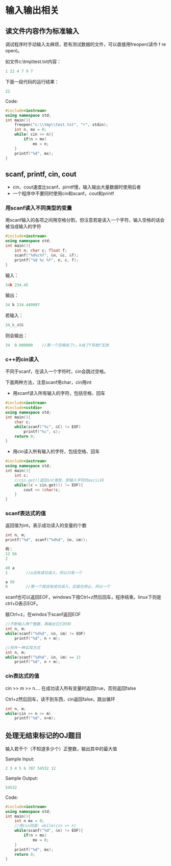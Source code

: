 # 输入输出相关

## 读文件内容作为标准输入

调试程序时手动输入太麻烦，若有测试数据的文件，可以直接用freopen(读作 f re open)。

如文件c:\tmp\test.txt内容：

```c++
1 22 4 7 9 7
```

下面一段代码的运行结果：

```c++
22
```

Code:

```c++
#include<iostream>
using namespace std;
int main(){
    freopen("c:\\tmp\\test.txt", "r", stdin);
    int n, mx = 0;
    while( cin >> n){
        if(n > mx)
            mx = n;
    }
    printf("%d", mx);
}
```

## scanf, printf, cin, cout

- cin、cout速度比scanf、pirntf慢，输入输出大量数据时使用后者
- 一个程序中不要同时使用cin和scanf，cout和printf

### 用scanf读入不同类型的变量

用scanf输入的各项之间用空格分割，但注意若是读入一个字符，输入空格的话会被当成输入的字符

```c++
#include<iostream>
using namespace std;
int main(){
    int n; char c; float f;
    scanf("%d%c%f", &n, &c, &f);
    printf("%d %c %f", n, c, f);
}
```

输入：

```c++
34k 234.45
```

输出：

```c++
34 k 234.449997
```

若输入：

```c++
34_k_456
```

则会输出：

```c++
34  0.000000    //第一个空格给了c，k给了f导致f无效
```

### c++的cin读入

不同于scanf，在读入一个字符时，cin会跳过空格。

下面两种方法，注意scanf用char，cin用int

- 用scanf读入所有输入的字符，包括空格、回车

```c++
#include<iostream>
#include<cstdio>
using namespace std;
int main(){
    char c;
    while(scanf("%c", &C) != EOF)
        printf("%c", c);
    return 0;
}
```

- 用cin读入所有输入的字符，包括空格、回车

```c++
#include<iostream>
using namespace std;
int main(){
    int c;
    //cin.get()返回int类型，即输入字符的ascii码
    while((c = cin.get()) != EOF){
        cout << (char)c;
    }
}
```

### scanf表达式的值

返回值为int，表示成功读入的变量的个数

```c++
int n, m;
printf("%d", scanf("%d%d", &n, &m));

例：
12 56
2

40 a
1        //a没有成功读入，所以只有一个

a 50
0        //第一个就没有成功读入，后面也停止，所以一个
```

scanf也可以返回EOF，windows下按Ctrl+z然后回车，程序结束。linux下则是ctrl+D表示EOF。

敲Ctrl+z，在windos下scanf返回EOF

```c++
//不断输入两个整数，再输出它们的和
int n, m;
while(scanf("%d%d", &n, &m) != EOF)
    printf("%d", n + m);

//另外一种实现方式
int n, m;
while(scanf("%d%d", &n, &m) == 2)
    printf("%d", n + m);
```

### cin表达式的值

cin >> m >> n....    在成功读入所有变量时返回true，否则返回false

Ctrl+z然后回车，读不到东西，cin返回false，跳出循环

```c++
int n, m;
while(cin >> n >> m)
    printf("%d", n+m);
```

## 处理无结束标记的OJ题目

输入若干个（不知道多少个）正整数，输出其中的最大值

Sample Input:

```c++
2 3 4 5 6 787 54532 12
```

Sample Output:

```c++
54532
```

Code:

```c++
#include<iostream>
using namespace std;
int main(){
    int n mx = 0;
    //用cin则是: while(cin >> n)
    while(scanf("%d", &n) != EOF){
        if(n > mx)
            mx = 0;
    }
    printf("%d", mx);
    return 0;
}
```